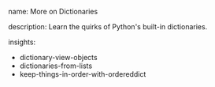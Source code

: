 name: More on Dictionaries

description: Learn the quirks of Python's built-in dictionaries.

insights:
  - dictionary-view-objects
  - dictionaries-from-lists
  - keep-things-in-order-with-ordereddict
 
